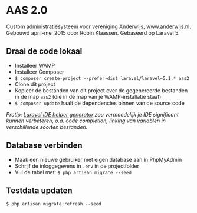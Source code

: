 # AAS 2.0

Custom administratiesysteem voor vereniging Anderwijs, www.anderwijs.nl.  
Gebouwd april-mei 2015 door Robin Klaassen. Gebaseerd op Laravel 5.

## Draai de code lokaal

- Installeer WAMP
- Installeer Composer
- `$ composer create-project --prefer-dist laravel/laravel=5.1.* aas2`
- Clone dit project
- Kopieer de bestanden van dit project over de gegenereerde bestanden in de map `aas2` (die in de map van je WAMP-installatie staat)
- `$ composer update` haalt de dependencies binnen van de source code


_Protip: [Laravel IDE helper generator](https://github.com/barryvdh/laravel-ide-helper) zou vermoedelijk je IDE significant kunnen verbeteren, o.a. code completion, linking van variablen in verschillende soorten bestanden._

## Database verbinden
- Maak een nieuwe gebruiker met eigen database aan in PhpMyAdmin
- Schrijf de inloggegevens in `.env` in de projectfolder
- Vul de tabel met: `$ php artisan migrate --seed`  

## Testdata updaten

`$ php artisan migrate:refresh --seed`
